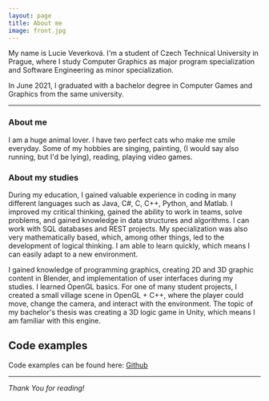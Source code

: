 ```yaml
---
layout: page
title: About me
image: front.jpg
---
```

My name is Lucie Veverková. I'm a student of Czech Technical University in Prague,
where I study Computer Graphics as major program specialization and Software Engineering as minor specialization.

In June 2021, I graduated with a bachelor degree in Computer Games and Graphics from the same university.

***

### About me
I am a huge animal lover. I have two perfect cats who make me smile everyday. 
Some of my hobbies are singing, painting, (I would say also running, but I'd be lying), reading, playing video games.

### About my studies

During my education, I gained valuable experience in coding in many different languages such as
Java, C#, C, C++, Python, and Matlab. I improved my critical thinking, gained the ability to work in teams,
solve problems, and gained knowledge in data structures and algorithms. I can work with SQL
databases and REST projects. My specialization was also very mathematically based, which, among
other things, led to the development of logical thinking. I am able to learn quickly, which means I can
easily adapt to a new environment.

I gained knowledge of programming graphics, creating 2D and 3D graphic content in Blender, and implementation of user interfaces during my studies. I learned
OpenGL basics. For one of many student projects, I created a small village scene in OpenGL + C++, where the
player could move, change the camera, and interact with the environment. The topic of my
bachelor's thesis was creating a 3D logic game in Unity, which means I am familiar with this engine.


## Code examples
Code examples can be found here: [Github](https://github.com/sciurusl?tab=repositories)

***

*Thank You for reading!*

